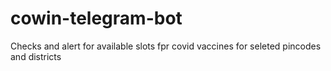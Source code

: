 # cowin-telegram-bot
Checks and alert for available slots fpr covid vaccines for seleted pincodes and districts
